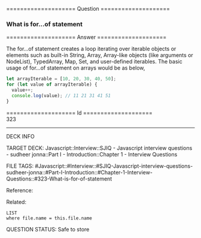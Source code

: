 ==================== Question ====================  

### What is for...of statement  

==================== Answer ====================  

The for...of statement creates a loop iterating over iterable objects or
elements such as built-in String, Array, Array-like objects (like arguments or
NodeList), TypedArray, Map, Set, and user-defined iterables. The basic usage of
for...of statement on arrays would be as below,

```javascript
let arrayIterable = [10, 20, 30, 40, 50];
for (let value of arrayIterable) {
  value++;
  console.log(value); // 11 21 31 41 51
}
```

==================== Id ====================  
323
<!--ID: 1707879825144-->

---

DECK INFO

TARGET DECK: Javascript::Interview::SJIQ - Javascript interview questions - sudheer jonna::Part I - Introduction::Chapter 1 - Interview Questions

FILE TAGS: #Javascript::#Interview::#SJIQ-Javascript-interview-questions-sudheer-jonna::#Part-I-Introduction::#Chapter-1-Interview-Questions::#323-What-is-for-of-statement

Reference:

Related:

```dataview
LIST
where file.name = this.file.name
```
QUESTION STATUS: Safe to store
